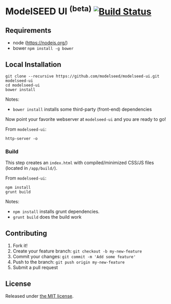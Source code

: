 
# ModelSEED UI <sup>(beta)</sup> [![Build Status](https://travis-ci.org/ModelSEED/ModelSEED-UI.svg?branch=master)](https://travis-ci.org/ModelSEED/ModelSEED-UI)

## Requirements
- node (https://nodejs.org/)
- bower `npm install -g bower`



## Local Installation

```
git clone --recursive https://github.com/modelseed/modelseed-ui.git modelseed-ui
cd modelseed-ui
bower install
```

Notes:
- `bower install` installs some third-party (front-end) dependencies


Now point your favorite webserver at `modelseed-ui` and you are ready to go!

From `modelseed-ui`:

```
http-server -o
```


### Build

This step creates an `index.html` with compiled/minimized CSS/JS files (located in `/app/build/`).

From `modelseed-ui`:

```
npm install
grunt build
```

Notes:
- `npm install` installs grunt dependencies.
- `grunt build` does the build work


## Contributing

1. Fork it!
2. Create your feature branch: `git checkout -b my-new-feature`
3. Commit your changes: `git commit -m 'Add some feature'`
4. Push to the branch: `git push origin my-new-feature`
5. Submit a pull request


## License

Released under [the MIT license](https://github.com/modelseed/modelseed-ui/blob/master/LICENSE).
